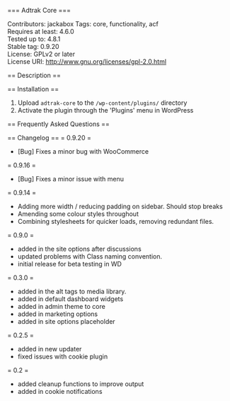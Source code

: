 === Adtrak Core ===

Contributors: jackabox
Tags: core, functionality, acf  
Requires at least: 4.6.0  
Tested up to: 4.8.1  
Stable tag: 0.9.20  
License: GPLv2 or later  
License URI: http://www.gnu.org/licenses/gpl-2.0.html  


== Description ==


== Installation ==

1. Upload `adtrak-core` to the `/wp-content/plugins/` directory
2. Activate the plugin through the 'Plugins' menu in WordPress

== Frequently Asked Questions ==

== Changelog ==
= 0.9.20 =
- [Bug] Fixes a minor bug with WooCommerce

= 0.9.16 =
- [Bug] Fixes a minor issue with menu

= 0.9.14 =
- Adding more width / reducing padding on sidebar. Should stop breaks
- Amending some colour styles throughout
- Combining stylesheets for quicker loads, removing redundant files.

= 0.9.0 =
- added in the site options after discussions
- updated problems with Class naming convention.
- initial release for beta testing in WD

= 0.3.0 =
- added in the alt tags to media library.
- added in default dashboard widgets
- added in admin theme to core
- added in marketing options
- added in site options placeholder

= 0.2.5 =
- added in new updater
- fixed issues with cookie plugin

= 0.2 =
- added cleanup functions to improve output
- added in cookie notifications
